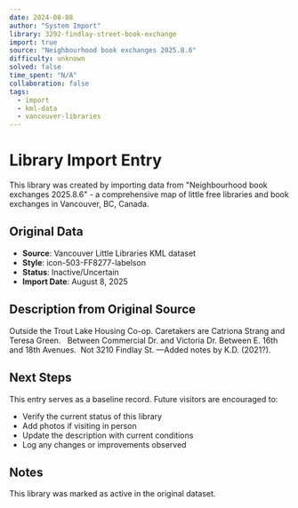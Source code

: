 ```yaml
---
date: 2024-08-08
author: "System Import"
library: 3292-findlay-street-book-exchange
import: true
source: "Neighbourhood book exchanges 2025.8.6"
difficulty: unknown
solved: false
time_spent: "N/A"
collaboration: false
tags:
  - import
  - kml-data
  - vancouver-libraries
---
```


# Library Import Entry

This library was created by importing data from "Neighbourhood book exchanges 2025.8.6" - a comprehensive map of little free libraries and book exchanges in Vancouver, BC, Canada.

## Original Data

- **Source**: Vancouver Little Libraries KML dataset
- **Style**: icon-503-FF8277-labelson
- **Status**: Inactive/Uncertain
- **Import Date**: August 8, 2025

## Description from Original Source

Outside the Trout Lake Housing Co-op.
 Caretakers are Catriona Strang and 
Teresa Green.  
Between Commercial Dr. and Victoria Dr.
Between E. 16th and 18th Avenues.  
Not 3210 Findlay St.
—Added notes by K.D. (2021?).



## Next Steps

This entry serves as a baseline record. Future visitors are encouraged to:
- Verify the current status of this library
- Add photos if visiting in person
- Update the description with current conditions
- Log any changes or improvements observed

## Notes

This library was marked as active in the original dataset.
